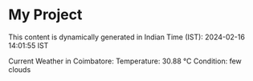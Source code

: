 # My Project

This content is dynamically generated in Indian Time (IST): 2024-02-16 14:01:55 IST


Current Weather in Coimbatore:
Temperature: 30.88 °C
Condition: few clouds
